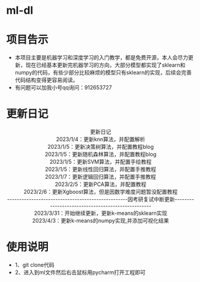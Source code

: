 # ml-dl

# 项目告示

- 本项目主要是机器学习和深度学习的入门教学，都是免费开源，本人会尽力更新，现在已经基本更新完机器学习的方向，大部分模型都实现了sklearn和numpy的代码，有些少部分比较麻烦的模型只有sklearn的实现，后续会完善代码结构变得更容易阅读。
- 有问题可以加我小号qq询问：912653727

# 更新日记

<div align="center">更新日记</div>

<div align="center">2023/1/4：更新knn算法，并配置解析</div>

<div align="center">2023/1/5：更新决策树算法，并配置教程blog</div>

<div align="center">2023/1/5：更新随机森林算法，并配置教程blog</div>

<div align="center">2023/1/5：更新SVM算法，并配置手绘教程</div>

<div align="center">2023/1/5：更新线性回归算法，并配置手推教程</div>

<div align="center">2023/1/7：更新逻辑回归算法，并配置手推教程</div>

<div align="center">2023/2/5：更新PCA算法，并配置教程</div>

<div align="center">2023/2/6：更新Xgboost算法，但是因数学难度问题暂没配置教程</div>

<div align="center">--------------------------------------------------因考研复试中断更新--------------------------------------------------</div>

<div align="center">2023/3/31：开始继续更新，更新k-means的sklearn实现</div>

<div align="center">2023/4/3：更新k-means的numpy实现,并添加可视化结果</div>



# 使用说明

- 1、git clone代码
- 2、进入到ml文件然后右击鼠标用pycharm打开工程即可
